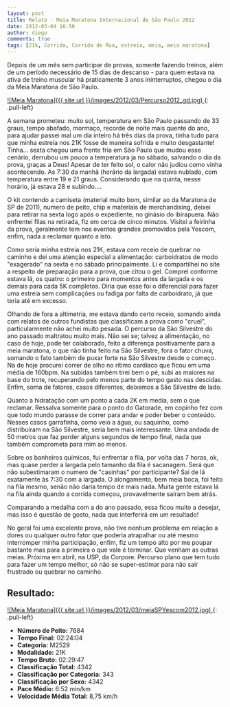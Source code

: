 ```yaml
---
layout: post
title: Relato - Meia Maratona Internacional de São Paulo 2012
date: 2012-03-04 16:50
author: diego
comments: true
tags: [21k, Corrida, Corrida de Rua, estreia, meia, meia maratona]
---
```

Depois de um mês sem participar de provas, somente fazendo treinos, além de um período necessário de 15 dias de descanso - para quem estava na ativa de treino muscular há praticamente 3 anos ininterruptos, chegou o dia da Meia Maratona de São Paulo.

<a href="/images/2012/03/Percurso2012_gd.jpg">
![Meia Maratona]({{ site.url }}/images/2012/03/Percurso2012_gd.jpg)
</a>
{: .pull-left}

A semana prometeu: muito sol, temperatura em São Paulo passando de 33 graus, tempo abafado, mormaço, recorde de noite mais quente do ano, para ajudar passei mal um dia inteiro há três dias da prova, tinha tudo para que minha estreia nos 21K fosse de maneira sofrida e muito desgastante! Tinha... sexta chegou uma frente fria em São Paulo que mudou esse cenário, derrubou um pouco a temperatura ja no sábado, salvando o dia da prova, graças a Deus! Apesar de ter feito sol, o calor não judiou como vinha acontecendo. As 7:30 da manhã (horário da largada) estava nublado, com temperatura entre 19 e 21 graus. Considerando que na quinta, nesse horário, já estava 28 e subindo....

O kit contendo a camiseta (material muito bom, similar ao da Maratona de SP de 2011), numero de peito, chip e materiais de merchandising, deixei para retirar na sexta logo após o expediente, no ginásio do ibirapuera. Não enfrentei filas na retirada, fiz em cerca de cinco minutos. Visitei a feirinha da prova, geralmente tem nos eventos grandes promovidos pela Yescom, enfim, nada a reclamar quanto a isto.

Como seria minha estreia nos 21K, estava com receio de quebrar no caminho e dei uma atenção especial a alimentação: carboidratos de modo "exagerado" na sexta e no sábado principalmente. Li e compartilhei no site a respeito de preparação para a prova, que citou o gel. Comprei conforme estava lá, os quatro: o primeiro para momentos antes da largada e os demais para cada 5K completos. Diria que esse foi o diferencial para fazer uma estreia sem complicações ou fadiga por falta de carboidrato, já que teria até em excesso.

Olhando de fora a altimetria, me estava dando certo receio, somando ainda com relatos de outros fundistas que classificam a prova como "cruel", particularmente não achei muito pesada. O percurso da São Silvestre do ano passado maltratou muito mais. Não sei se; talvez a alimentação, no caso de hoje, pode ter colaborado, feito a diferença positivamente para a meia maratona, o que não tinha feito na São Silvestre, fora o fator chuva, somando o fato também de puxar forte na São Silvestre desde o começo. Na de hoje procurei correr de olho no rítimo cardíaco que ficou em uma média de 160bpm. Na subidas também tirei bem o pé, subi as maiores na base do trote, recuperando pelo menos parte do tempo gasto nas descidas. Enfim, soma de fatores, casos diferentes, deixemos a São Silvestre de lado.

Quanto a hidratação com um ponto a cada 2K em media, sem o que reclamar. Ressalva somente para o ponto do Gatorade, em copinho fez com que todo mundo parasse de correr para andar e poder beber o conteúdo. Nesses casos garrafinha, como veio a água, ou saquinho, como distribuíram na São Silvestre, seria bem mais interessante. Uma andada de 50 metros que faz perder alguns segundos de tempo final, nada que também comprometa para mim ao menos.

Sobre os banheiros químicos, fui enfrentar a fila, por volta das 7 horas, ok, mas quase perder a largada pelo tamanho da fila é sacanagem. Será que não subestimaram o numero de "casinhas" por participante? Sai de lá exatamente às 7:30 com a largada. O alongamento, bem meia boca, foi feito na fila mesmo, senão não daria tempo de mais nada. Muita gente estava lá na fila ainda quando a corrida começou, provavelmente saíram bem atrás.

Comparando a medalha com a do ano passado, essa ficou muito a desejar, mas isso é questão de gosto, nada que interferirá em um resultado!

No geral foi uma excelente prova, não tive nenhum problema em relação a dores ou qualquer outro fator que poderia atrapalhar ou até mesmo interromper minha participação, enfim, fiz um tempo alto por me poupar bastante mas para a primeira o que vale é terminar. Que venham as outras meias. Próxima em abril, na USP, da Corpore. Percurso plano que tem tudo para fazer um tempo melhor, só não se super-estimar para não sair frustrado ou quebrar no caminho.

## Resultado:

<a href="/images/2012/03/meiaSPYescom2012_big.jpg">
![Meia Maratona]({{ site.url }}/images/2012/03/meiaSPYescom2012.jpg)
</a>
{: .pull-left}

* **Número de Peito:** 7684
* **Tempo Final:** 02:24:04
* **Categoria:** M2529
* **Modalidade:** 21K
* **Tempo Bruto:** 02:29:47
* **Classificação Total:** 4342
* **Classificação por Categoria:** 343
* **Classificação por Sexo:** 4342
* **Pace Médio:** 6:52 min/km
* **Velocidade Média Total:** 8,75 km/h


